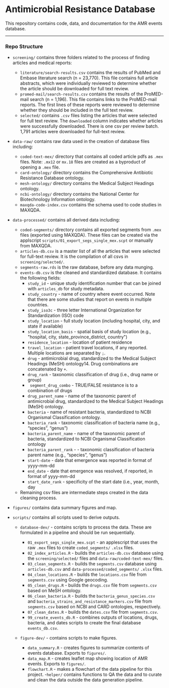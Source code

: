 # Antimicrobial Resistance Database

This repository contains code, data, and documentation for the AMR events database. 

---

### Repo Structure

-  `screening/` contains three folders related to the process of finding articles and medical reports:
	- 	`literature/search-results.csv` contains the results of PubMed and Embase literature search (n = 23,770). This file contains full article abstracts, which were individually reviewed to determine whether the article should be downloaded for full text review. 
	-	`promed-mail/search-results.csv` contains the results of the ProMED-mail search (n = 1,196). This file contains links to the ProMED-mail reports. The first lines of these reports were reviewed to determine whether they should be included in the full text review.
	-	`selected/` contains `.csv` files listing the articles that were selected for full text review. The `downloaded` column indicates whether articles were successfully downloaded. There is one csv per review batch. 1,791 articles were downloaded for full-text review.
	
-  `data-raw/` contains raw data used in the creation of database files including:
	-	`coded-text-mex/` directory that contains all coded article pdfs as `.mex` files. Note: `.mx12` or `mx.18` files are created as a byproduct of opening a `.mex` file. 
	-	`card-ontology/` directory contains the Comprehensive Antibiotic Resistance Database ontology.
	-	`mesh-ontology/` directory contains the Medical Subject Headings ontology.
	-	`ncbi-ontology/` directory contains the National Center for Biotechnology Information ontology.
	- 	`maxqda-code-index.csv` contains the schema used to code studies in MAXQDA.
	
- `data-processed/` contains all derived data including:
	-	`coded-segments/` directory contains all exported segments from `.mex` files (exported using MAXQDA). These files can be created via the applscript `scripts/01_export_segs_single_mex.scpt` or manually from MAXQDA.
	-	`articles-db.csv` is a master list of all the articles that were selected for full-text review. It is the compilation of all csvs in `screening/selected/`.
	-	`segments-raw.rds` is the raw database, before any data munging. 
	-	`events-db.csv` is the cleaned and standardized database. It contains the following fields: 
		-	`study_id` - unique study identification number that can be joined with `articles_db` for study metadata.
		-	`study_country` - name of country where event occurred. Note that there are some studies that report on events in multiple countries.
		-	`study_iso3c` - three letter International Organization for Standardization (ISO) code
		-	`study_location` - full study location (including hospital, city, and state if available)
		-	`study_location_basis` - spatial basis of study location (e.g., "hospital, city, state_province_district, country") 
		-	`residence_location` - location of patient residence
		-	`travel_location` - patient travel locations, if any reported. Multiple locations are separated by `;`.
		-	`drug` - antimicrobial drug, standardized to the Medical Subject Headings (MeSH) ontology14. Drug combinations are concatenated by `+`.
		-	`drug_rank` - taxonomic classification of drug (i.e., drug name or group)
		-	` segment_drug_combo` - TRUE/FALSE resistance is to a combination of drugs
		-	`drug_parent_name` - name of the taxonomic parent of antimicrobial drug, standardized to the Medical Subject Headings (MeSH) ontology.
		-	`bacteria` - name of resistant bacteria, standardized to NCBI Organismal Classification ontology. 
		-	`bacteria_rank` - taxonomic classification of bacteria name (e.g., “species”, “genus”)
		-	`bacteria_parent_name` - name of the taxonomic parent of bacteria, standardized to NCBI Organismal Classification ontology
		-	`bacteria_parent_rank` - - taxonomic classification of bacteria parent name (e.g., “species”, “genus”)
		-	`start-date` - date that emergence was reported in format of yyyy-mm-dd
		-	`end_date` - date that emergence was resolved, if reported, in format of yyyy-mm-dd
		-	`start_date_rank` - specificity of the start date (i.e., year, month, day	
	-	Remaining csv files are intermediate steps created in the data cleaning process.
	
	
- `figures/` contains data summary figures and map.

- `scripts/` contains all scripts used to derive outputs. 

	- `database-dev/` - contains scripts to process the data. These are formulated in a pipeline and should be run sequentially.
	
		-	`01_export_segs_single_mex.scpt` - an applescript that uses the raw `.mex` files to create `coded_segments/` `.xlsx` files.
		-	`02_index_articles.R` - builds the `articles-db.csv` database using the `screening/selected/` files and `data-raw/coded-text-mex/` files.
		-	`03_clean_segments.R` - builds the `segments.csv` database using `articles-db.csv` and `data-processed/coded_segments/` `.xlsx` files.
		-	`04_clean_locations.R` -  builds the `locations.csv` file from `segments.csv` using Google geocoding. 
		-	`05_clean_drugs.R` -  builds the `drugs.csv` file from `segments.csv` based on MeSH ontology. 
		-	`06_clean_bacteria.R` -  builds the `bacteria_genus_species.csv` and  `bacteria_strains_and_resistance_markers.csv` file from `segments.csv` based on NCBI and CARD ontologies, respectively. 
		-	`07_clean_dates.R` -  builds the `dates.csv` file from `segments.csv`. 
		- 	`99_create_events_db.R` - combines outputs of locations, drugs, bacteria, and dates scripts to create the final database `events_db.csv`.
		
	- `figure-dev/` - contains scripts to make figures.	
		- 	`data_summary.R` - creates figures to summarize contents of events database.  Exports to `figures/`.
		-  	`data_map.R` - creates leaflet map showing location of AMR events.  Exports to `figures/`.
		-	`flowchart.R` - makes a flowchart of the data pipeline for this project.
	-`helper/` contains functions to QA the data and to curate and clean the data outside the data generation pipeline. 
```
